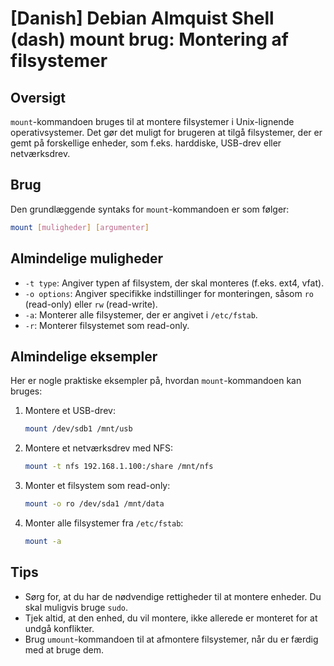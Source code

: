 # [Danish] Debian Almquist Shell (dash) mount brug: Montering af filsystemer

## Oversigt
`mount`-kommandoen bruges til at montere filsystemer i Unix-lignende operativsystemer. Det gør det muligt for brugeren at tilgå filsystemer, der er gemt på forskellige enheder, som f.eks. harddiske, USB-drev eller netværksdrev.

## Brug
Den grundlæggende syntaks for `mount`-kommandoen er som følger:

```bash
mount [muligheder] [argumenter]
```

## Almindelige muligheder
- `-t type`: Angiver typen af filsystem, der skal monteres (f.eks. ext4, vfat).
- `-o options`: Angiver specifikke indstillinger for monteringen, såsom `ro` (read-only) eller `rw` (read-write).
- `-a`: Monterer alle filsystemer, der er angivet i `/etc/fstab`.
- `-r`: Monterer filsystemet som read-only.

## Almindelige eksempler
Her er nogle praktiske eksempler på, hvordan `mount`-kommandoen kan bruges:

1. Montere et USB-drev:
   ```bash
   mount /dev/sdb1 /mnt/usb
   ```

2. Montere et netværksdrev med NFS:
   ```bash
   mount -t nfs 192.168.1.100:/share /mnt/nfs
   ```

3. Monter et filsystem som read-only:
   ```bash
   mount -o ro /dev/sda1 /mnt/data
   ```

4. Monter alle filsystemer fra `/etc/fstab`:
   ```bash
   mount -a
   ```

## Tips
- Sørg for, at du har de nødvendige rettigheder til at montere enheder. Du skal muligvis bruge `sudo`.
- Tjek altid, at den enhed, du vil montere, ikke allerede er monteret for at undgå konflikter.
- Brug `umount`-kommandoen til at afmontere filsystemer, når du er færdig med at bruge dem.